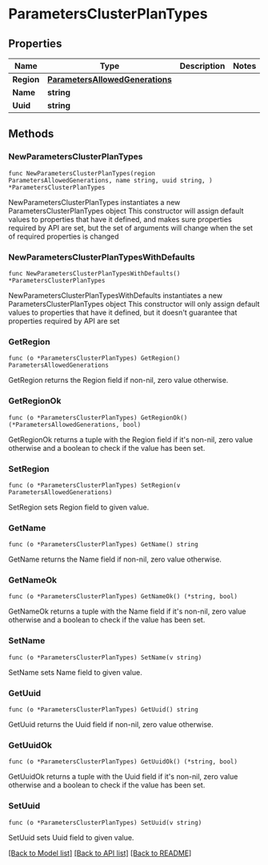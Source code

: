 # ParametersClusterPlanTypes

## Properties

Name | Type | Description | Notes
------------ | ------------- | ------------- | -------------
**Region** | [**ParametersAllowedGenerations**](ParametersAllowedGenerations.md) |  | 
**Name** | **string** |  | 
**Uuid** | **string** |  | 

## Methods

### NewParametersClusterPlanTypes

`func NewParametersClusterPlanTypes(region ParametersAllowedGenerations, name string, uuid string, ) *ParametersClusterPlanTypes`

NewParametersClusterPlanTypes instantiates a new ParametersClusterPlanTypes object
This constructor will assign default values to properties that have it defined,
and makes sure properties required by API are set, but the set of arguments
will change when the set of required properties is changed

### NewParametersClusterPlanTypesWithDefaults

`func NewParametersClusterPlanTypesWithDefaults() *ParametersClusterPlanTypes`

NewParametersClusterPlanTypesWithDefaults instantiates a new ParametersClusterPlanTypes object
This constructor will only assign default values to properties that have it defined,
but it doesn't guarantee that properties required by API are set

### GetRegion

`func (o *ParametersClusterPlanTypes) GetRegion() ParametersAllowedGenerations`

GetRegion returns the Region field if non-nil, zero value otherwise.

### GetRegionOk

`func (o *ParametersClusterPlanTypes) GetRegionOk() (*ParametersAllowedGenerations, bool)`

GetRegionOk returns a tuple with the Region field if it's non-nil, zero value otherwise
and a boolean to check if the value has been set.

### SetRegion

`func (o *ParametersClusterPlanTypes) SetRegion(v ParametersAllowedGenerations)`

SetRegion sets Region field to given value.


### GetName

`func (o *ParametersClusterPlanTypes) GetName() string`

GetName returns the Name field if non-nil, zero value otherwise.

### GetNameOk

`func (o *ParametersClusterPlanTypes) GetNameOk() (*string, bool)`

GetNameOk returns a tuple with the Name field if it's non-nil, zero value otherwise
and a boolean to check if the value has been set.

### SetName

`func (o *ParametersClusterPlanTypes) SetName(v string)`

SetName sets Name field to given value.


### GetUuid

`func (o *ParametersClusterPlanTypes) GetUuid() string`

GetUuid returns the Uuid field if non-nil, zero value otherwise.

### GetUuidOk

`func (o *ParametersClusterPlanTypes) GetUuidOk() (*string, bool)`

GetUuidOk returns a tuple with the Uuid field if it's non-nil, zero value otherwise
and a boolean to check if the value has been set.

### SetUuid

`func (o *ParametersClusterPlanTypes) SetUuid(v string)`

SetUuid sets Uuid field to given value.



[[Back to Model list]](../README.md#documentation-for-models) [[Back to API list]](../README.md#documentation-for-api-endpoints) [[Back to README]](../README.md)


